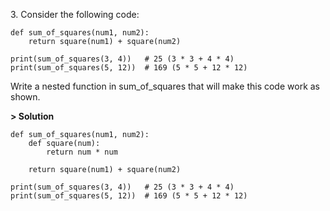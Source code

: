3\. Consider the following code:
```
def sum_of_squares(num1, num2):
    return square(num1) + square(num2)

print(sum_of_squares(3, 4))   # 25 (3 * 3 + 4 * 4)
print(sum_of_squares(5, 12))  # 169 (5 * 5 + 12 * 12)
```
Write a nested function in sum_of_squares that will make this code work as shown.

**> Solution**
```
def sum_of_squares(num1, num2):
    def square(num):
        return num * num

    return square(num1) + square(num2)

print(sum_of_squares(3, 4))   # 25 (3 * 3 + 4 * 4)
print(sum_of_squares(5, 12))  # 169 (5 * 5 + 12 * 12)
```